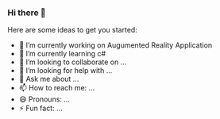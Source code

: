 ### Hi there 👋

Here are some ideas to get you started:

- 🔭 I’m currently working on Augumented Reality Application
- 🌱 I’m currently learning c# 
- 👯 I’m looking to collaborate on ...
- 🤔 I’m looking for help with ...
- 💬 Ask me about ...
- 📫 How to reach me: ...
- 😄 Pronouns: ...
- ⚡ Fun fact: ...


